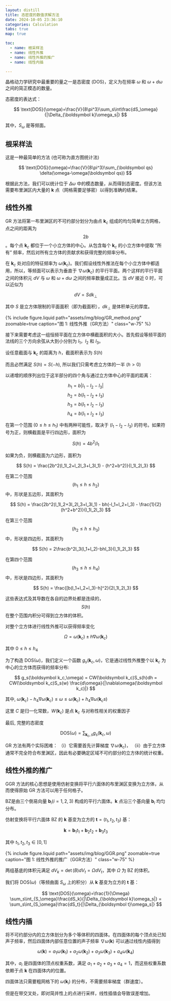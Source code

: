 ```yaml
---
layout: distill
title: 态密度的数值求解方法
date: 2024-10-05 23:36:10
categories: Calculation
tabs: true
map: true

toc:
  - name: 根采样法
  - name: 线性外推
  - name: 线性外推的推广
  - name: 线性内插

---
```



晶格动力学研究中最重要的量之一是态密度 (DOS)，定义为在频率 $\omega$ 和 $\omega+d\omega$ 之间的简正模态的数量。

态密度的表达式：

$$
\text{DOS}(\omega)=\frac{V}{8\pi^3}\sum_s\int\frac{dS_\omega}{|\Delta_{\boldsymbol k}\omega_s|}
$$

其中，$S_\omega$ 是等频面。

## 根采样法

这是一种最简单的方法 (也可称为直方图统计法)

$$
\text{DOS}(\omega)=\frac{V}{8\pi^3}\sum_{\boldsymbol qs} \delta(\omega-\omega(\boldsymbol qs))
$$

根据此方法，我们可以统计位于 $\Delta\omega$ 中的模态数量，从而得到态密度。但该方法需要布里渊区内大量的 $\boldsymbol k$ 点（网格需要足够密）以得到准确的结果。

## 线性外推

GR 方法将第一布里渊区的不可约部分划分为由点 $\boldsymbol k_c$ 组成的均匀简单立方网格，点之间的距离为 $$2b$$。每个点 $\boldsymbol k_c$ 都位于一个小立方体的中心。从包含每个 $\boldsymbol k_c$ 的小立方体中提取 “所有” 频率，然后对所有立方体的贡献求和获得完整的频率分布。

在 $\boldsymbol k_c$ 处对应的特征频率为 $\omega(\boldsymbol k_c)$。我们假设线性外推法在每个小立方体中都适用，所以，等频面可以表示为垂直于 $\nabla\omega(\boldsymbol k_c)$ 的平行平面。两个这样的平行平面之间的体积元 $dV$ 与 $\omega$ 和 $\omega+d\omega$ 之间的频率数量成正比。当 $dV$ 接近 0 时，可以近似为

$$
dV=Sdk_\perp
$$

其中 $S$ 是立方体限制的平面面积（即为截面积），$dk_\perp$ 是体积单元的厚度。

<div class="text-center">
  {% include figure.liquid path="assets/img/blog/GR_method.png" zoomable=true caption="图 1: 线性外推（GR方法）" class="w-75" %}
</div>

接下来需要考虑这一组恒频平面在立方体中横截面积的大小。首先假设等频平面的法线的三个方向余弦从大到小分别为 $l_1$，$l_2$ 和 $l_3$。

设任意截面与 $\boldsymbol k_c$ 的距离为 $h$，截面积表示为 $S(h)$

而且必然满足 $S(h) = S(-h)$, 所以我们只需考虑立方体的一半 ($h>0$)

以递增的顺序列出位于这半部分的四个角与通过立方体中心的平面的距离：

$$h_1 = b|l_1-l_2-l_3|$$
$$h_2 = b(l_1-l_2+l_3)$$
$$h_3 = b(l_1+l_2-l_3)$$
$$h_4 = b(l_1+l_2+l_3)$$

在第一个范围 $(0\leq h \leq h_1)$ 中有两种可能性，取决于 $(l_1-l_2-l_3)$ 的符号。如果符号为正，则横截面是平行四边形，面积为

$$
S(h) = 4b^2/l_1
$$

如果为负，则横截面为六边形，面积为

$$
S(h) = \frac{2b^2(l_1l_2+l_2l_3+l_3l_1) - (h^2+b^2)}{l_1l_2l_3}
$$

在第二个范围 $$(h_1\leq h \leq h_2)$$ 中，形状是五边形，其面积为

$$
S(h) = \frac{2b^2(l_1l_2+3l_2l_3+l_3l_1) - bh(-l_1+l_2+l_3) - \frac{1}{2}(h^2+b^2)}{l_1l_2l_3}
$$

在第三个范围 $$(h_2\leq h \leq h_3)$$ 中，形状是四边形，其面积为

$$
S(h) = 2\frac{b^2l_3(l_1+l_2)-bhl_3}{l_1l_2l_3}
$$

在第四个范围 $$(h_3\leq h \leq h_4)$$ 中，形状是四边形，其面积为

$$
S(h) = \frac{[b(l_1+l_2+l_3)-h]^2}{2l_1l_2l_3}
$$

这些表达式及其导数在各自的边界处都是连续的，$$S(h)$$ 在整个范围内积分可得到立方体的体积。

对整个立方体进行线性外推可以获得频率变化

$$
\Omega = \omega(\boldsymbol k_c) \pm h\nabla\omega(\boldsymbol k_c)
$$

其中 $0\leq h\leq h_4$

为了构造 $\text{DOS}(\omega)$，我们定义一个函数 $g_s(\boldsymbol k_c,\omega)$，它是通过线性外推整个以 $\boldsymbol k_c$ 为中心的立方体而获得的频率分布:

$$
g_s(\boldsymbol k_c,\omega) = CW(\boldsymbol k_c)S_s(h)dh = CW(\boldsymbol k_c)S_s(w) \frac{d\omega}{|\nabla\omega(\boldsymbol k_c)|}
$$

其中, $\omega(\boldsymbol k_c) - h_4\nabla\omega(\boldsymbol k_c) \leq \omega \leq \omega(\boldsymbol k_c) + h_4\nabla\omega(\boldsymbol k_cs)$

这里 $C$ 是归一化常数，$W(\boldsymbol k_c)$ 是点 $\boldsymbol k_c$ 与对称性相关的权重因子

最后, 完整的态密度

$$
\text{DOS}(\omega) = \sum_{\boldsymbol k_c, s} g_s(\boldsymbol k_c,\omega)
$$

GR 方法有两个实际困难：
（i）它需要首先计算梯度 $\nabla\omega(\boldsymbol k_c)$，
（ii）由于立方体通常不完全符合布里渊区，因此有必要确定区域不可约部分的立方体的统计权重。

## 线性外推的推广

GGR 方法的核心思想是使用仿射变换将平行六面体的布里渊区变换为立方体，从而使得原始 GR 方法可以用于任何格子。

BZ是由三个倒易向量 $\boldsymbol b_i(i=1,2,3)$ 构成的平行六面体。$\boldsymbol k$ 点沿三个基向量 $\boldsymbol b_i$ 均匀分布。

仿射变换将平行六面体 BZ 的 $\boldsymbol k$ 基变为立方的 $\boldsymbol t=(t_1, t_2, t_3)$ 基：

$$
\boldsymbol k = \boldsymbol b_1 t_1 + \boldsymbol b_2 t_2 + \boldsymbol b_3 t_3
$$

其中 $t_1, t_2, t_3 \in [0, 1]$

<div class="text-center">
  {% include figure.liquid path="assets/img/blog/GGR.png" zoomable=true caption="图 1: 线性外推的推广（GGR方法）" class="w-75" %}
</div>

两组基底的体积元满足 $dV_k = \det(B)dV_t = \Omega dV_t$，其中 $\Omega$ 为 BZ 的体积。

我们将 $\text{DOS}(\omega)$（等频曲面 $S_\omega$ 上的积分）从 $\boldsymbol k$ 基变为立方的 $\boldsymbol t$ 基：

$$
\text{DOS}(\omega)=\frac{1}{\Omega} \sum_s\int_{S_\omega}\frac{dS_k}{|\Delta_{\boldsymbol k}\omega_s|} = \sum_s\int_{S_\omega}\frac{dS_t}{|\Delta_{\boldsymbol t}\omega_s|}
$$

## 线性内插

将不可约部分内的立方体划分为多个等体积的四面体。在四面体的每个顶点处已知声子频率，然后四面体内部任意位置的声子频率 $\nabla\omega(\boldsymbol k)$ 可以通过线性内插得到

$$
\omega(\boldsymbol k) = a_1\omega(\boldsymbol k_1) + a_2\omega(\boldsymbol k_2) + a_3\omega(\boldsymbol k_3) + a_4\omega(\boldsymbol k_4)
$$

其中，$a_i$ 是四面体的顶点权重系数，满足 $a_1+a_2+a_3+a_4 = 1$，而这些权重系数依赖于点 $\boldsymbol k$ 在四面体内的位置。

四面体法只需要粗网格下的 $\omega(\boldsymbol k_i)$ 的分布，不需要频率梯度（群速度）。

但是在带交叉处，即对简并性上的点进行采样，线性插值会导致误差增加。


